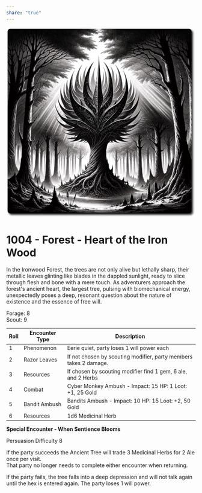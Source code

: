 ```yaml
---
share: "true"
---
```


![iron-wood](./adventures/Techno-Bandits-of-Turing-Wood/iron-wood.png)  
  
# 1004 - Forest - Heart of the Iron Wood  
  
In the Ironwood Forest, the trees are not only alive but lethally sharp, their metallic leaves glinting like blades in the dappled sunlight, ready to slice through flesh and bone with a mere touch. As adventurers approach the forest's ancient heart, the largest tree, pulsing with biomechanical energy, unexpectedly poses a deep, resonant question about the nature of existence and the essence of free will.  
  
Forage: 8  
Scout: 9  
  
| Roll | Encounter Type | Description |  
| ---- | ---- | ---- |  
| 1 | Phenomenon | Eerie quiet, party loses 1 will power each |  
| 2 | Razor Leaves | If not chosen by scouting modifier, party members takes 2 damage. |  
| 3 | Resources | If chosen by scouting modifier find 1 gem, 6 ale, and 2 Herbs |  
| 4 | Combat | Cyber Monkey Ambush - Impact: 15  HP: 1 Loot: +1, 25 Gold |  
| 5 | Bandit Ambush | Bandits Ambush - Impact: 10 HP: 15 Loot: +2, 50 Gold |  
| 6 | Resources | 1d6 Medicinal Herb |  
  
**Special Encounter - When Sentience Blooms**  
  
Persuasion Difficulty 8  
  
If the party succeeds the Ancient Tree will trade 3 Medicinal Herbs for 2 Ale once per visit.  
That party no longer needs to complete either encounter when returning.  
  
If the party fails, the tree falls into a deep depression and will not talk again until the hex is entered again. The party loses 1 will power.  
  
  
